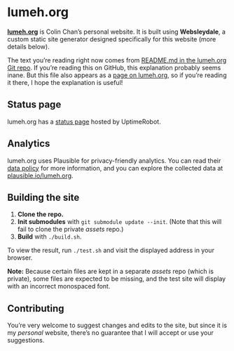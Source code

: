 <div class=compact-headings>

# lumeh.org

[**lumeh.org**] is Colin Chan’s personal website. It is built using
**Websleydale**, a custom static site generator designed specifically
for this website (more details below).

[**lumeh.org**]: https://www.lumeh.org/

The text you’re reading right now comes from [README.md in the lumeh.org
Git repo]. If you’re reading this on GitHub, this explanation probably
seems inane. But this file also appears as a [page on lumeh.org], so if
you’re reading it there, I hope the explanation is useful!

[README.md in the lumeh.org Git repo]: https://github.com/kalgynirae/lumeh.org/blob/master/README.md
[page on lumeh.org]: https://www.lumeh.org/projects/lumeh.org/

## Status page

lumeh.org has a
<a href=https://stats.uptimerobot.com/2bTDg6gjOV rel=external target=_blank>status page</a>
hosted by UptimeRobot.

## Analytics

lumeh.org uses Plausible for privacy-friendly analytics. You can read their
<a href=https://plausible.io/data-policy rel=external target=_blank>data policy</a>
for more information, and you can explore the collected data at
<a href=https://plausible.io/lumeh.org rel=external target=_blank>plausible.io/lumeh.org</a>.

## Building the site

1. **Clone the repo.**
2. **Init submodules** with `git submodule update --init`. (Note that
   this will fail to clone the private *assets* repo.)
3. **Build** with `./build.sh`.

To view the result, run `./test.sh` and visit the displayed address in
your browser.

<aside class=important>

**Note:** Because certain files are kept in a separate *assets* repo
(which is private), some files are expected to be missing, and the test
site will display with an incorrect monospaced font.

</aside>

## Contributing

You’re very welcome to suggest changes and edits to the site, but since
it is my *personal* website, there’s no guarantee that I will accept or
use your suggestions.

</div>

